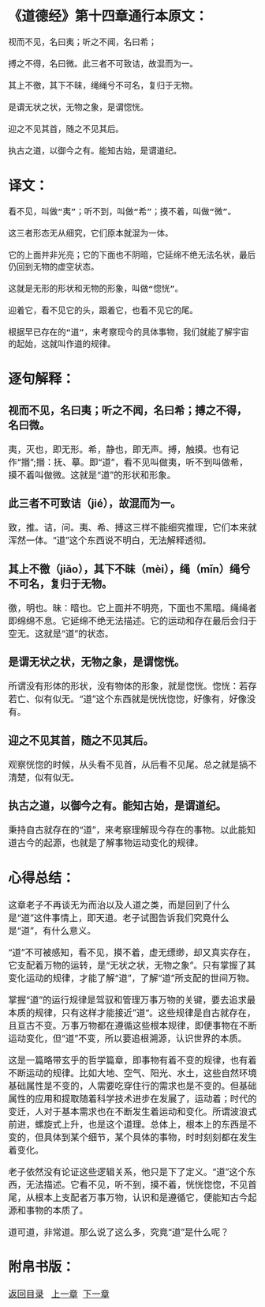 <font size="4">

## 《道德经》第十四章通行本原文：

    视而不见，名曰夷；听之不闻，名曰希；

    搏之不得，名曰微。此三者不可致诘，故混而为一。

    其上不徼，其下不昧，绳绳兮不可名，复归于无物。

    是谓无状之状，无物之象，是谓惚恍。

    迎之不见其首，随之不见其后。

    执古之道，以御今之有。能知古始，是谓道纪。

## 译文：
 
    看不见，叫做“夷”；听不到，叫做“希”；摸不着，叫做“微”。

    这三者形态无从细究，它们原本就混为一体。

    它的上面并非光亮；它的下面也不阴暗，它延绵不绝无法名状，最后仍回到无物的虚空状态。

    这就是无形的形状和无物的形象，叫做“惚恍”。

    迎着它，看不见它的头，跟着它，也看不见它的尾。
    
    根据早已存在的“道”，来考察现今的具体事物，我们就能了解宇宙的起始，这就叫作道的规律。


## 逐句解释：

### 视而不见，名曰夷；听之不闻，名曰希；搏之不得，名曰微。
夷，灭也，即无形。希，静也，即无声。搏，触摸。也有记作“㨉”;㨉：抚、摹。即“道”，看不见叫做夷，听不到叫做希，摸不着叫做微。这就是“道”的形状和形象。

### 此三者不可致诘（jié），故混而为一。
致，推。诘，问。夷、希、搏这三样不能细究推理，它们本来就浑然一体。“道”这个东西说不明白，无法解释透彻。

### 其上不徼（jiǎo），其下不昧（mèi），绳（mǐn）绳兮不可名，复归于无物。
徼，明也。昧：暗也。它上面并不明亮，下面也不黑暗。绳绳者即绵绵不息。它延绵不绝无法描述。它的运动和存在最后会归于空无。这就是“道”的状态。

### 是谓无状之状，无物之象，是谓惚恍。
所谓没有形体的形状，没有物体的形象，就是惚恍。惚恍：若存若亡、似有似无。“道”这个东西就是恍恍惚惚，好像有，好像没有。

### 迎之不见其首，随之不见其后。
观察恍惚的时候，从头看不见首，从后看不见尾。总之就是搞不清楚，似有似无。

### 执古之道，以御今之有。能知古始，是谓道纪。
秉持自古就存在的“道”，来考察理解现今存在的事物。以此能知道古今的起源，也就是了解事物运动变化的规律。


## 心得总结：

这章老子不再谈无为而治以及人道之类，而是回到了什么是“道”这件事情上，即天道。老子试图告诉我们究竟什么是“道”，有什么意义。

“道”不可被感知，看不见，摸不着，虚无缥缈，却又真实存在，它支配着万物的运转，是“无状之状，无物之象”。只有掌握了其变化运动的规律，才能了解“道”，了解“道”所支配的世间万物。

掌握“道”的运行规律是驾驭和管理万事万物的关键，要去追求最本质的规律，只有这样才能接近”道“。这些规律是自古就存在，且亘古不变。万事万物都在遵循这些根本规律，即便事物在不断运动变化，但“道”不变，所以要追根溯源，认识世界的本质。

这是一篇略带玄乎的哲学篇章，即事物有着不变的规律，也有着不断运动的规律。比如大地、空气、阳光、水土，这些自然环境基础属性是不变的，人需要吃穿住行的需求也是不变的。但基础属性的应用和提取随着科学技术进步在发展了，运动着；时代的变迁，人对于基本需求也在不断发生着运动和变化。所谓波浪式前进，螺旋式上升，也是这个道理。总体上，根本上的东西是不变的，但具体到某个细节，某个具体的事物，时时刻刻都在发生着变化。

老子依然没有论证这些逻辑关系，他只是下了定义。“道”这个东西，无法描述。它看不见，听不到，摸不着，恍恍惚惚，不见首尾，从根本上支配者万事万物，认识和是遵循它，便能知古今起源和事物的本质了。

道可道，非常道。那么说了这么多，究竟“道”是什么呢？

## 附帛书版：


[返回目录](../README.md) &nbsp; [上一章](./13.md)&nbsp; [下一章](./15.md)

</font>
